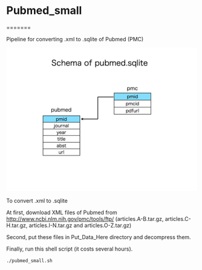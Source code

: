 # Pubmed_small
=======

Pipeline for converting .xml to .sqlite of Pubmed (PMC)

![my image](fig2.003.jpg)

To convert .xml to .sqlite

At first, download XML files of Pubmed from http://www.ncbi.nlm.nih.gov/pmc/tools/ftp/ (articles.A-B.tar.gz, articles.C-H.tar.gz, articles.I-N.tar.gz and articles.O-Z.tar.gz)

Second, put these files in Put_Data_Here directory and decompress them.

Finally, run this shell script (it costs several hours). 

    ./pubmed_small.sh

